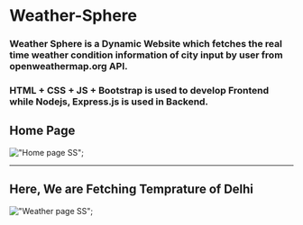 # Weather-Sphere
### Weather Sphere is a Dynamic Website which fetches the real time weather condition information of city input by user from openweathermap.org API.
### HTML + CSS + JS + Bootstrap is used to develop Frontend while Nodejs, Express.js is used in Backend.

<!-- ![alt text](https://github.com/[DeepakSharma72]/[Weather_Sphere]/blob/[main]/homepage.jpg?raw=true) -->

## Home Page 
!["Home page SS"](https://github.com/DeepakSharma72/Weather_Sphere/blob/main/homepage.jpg);

***

## Here, We are Fetching Temprature of Delhi
!["Weather page SS"](https://github.com/DeepakSharma72/Weather_Sphere/blob/main/weatherpage.jpg);